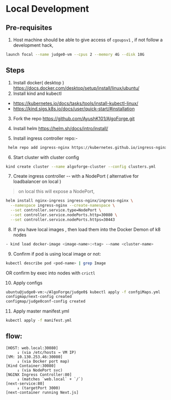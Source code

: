 # Local Development

## Pre-requisites
1. Host machine should be able to give access of `cgoupsv1` , if not follow a 
development hack, 
```bash
launch focal --name judge0-vm --cpus 2 --memory 4G --disk 10G
```

## Steps

1. Install docker( desktop ) https://docs.docker.com/desktop/setup/install/linux/ubuntu/
2. Install kind and kubectl 
  - https://kubernetes.io/docs/tasks/tools/install-kubectl-linux/  
  - https://kind.sigs.k8s.io/docs/user/quick-start/#installation

3. Fork the repo https://github.com/AyushK101/AlgoForge.git

4. Install helm  https://helm.sh/docs/intro/install/
5. Install ingress controller repo:-
```bash
 helm repo add ingress-nginx https://kubernetes.github.io/ingress-nginx 
```


6. Start cluster with cluster config
```bash
kind create cluster --name algoforge-cluster --config clusters.yml
```


7. Create ingress controller -- with a NodePort ( alternative for loadbalancer on local )
> on local this will expose a NodePort, 
```bash
helm install nginx-ingress ingress-nginx/ingress-nginx \
  --namespace ingress-nginx --create-namespace \
  --set controller.service.type=NodePort \
  --set controller.service.nodePorts.http=30080 \
  --set controller.service.nodePorts.https=30443
```

8. If you have local images , then load them into the Docker Demon of k8 nodes
```bash
- kind load docker-image <image-name>:<tag> --name <cluster-name>
```

9. Confirm if pod is using local image or not:
```bash
kubectl describe pod <pod-name> | grep Image
```
OR   confirm by exec into nodes with `crictl` 

10. Apply configs 
```bash
ubuntu@judge0-vm:~/AlgoForge/judge0$ kubectl apply -f confgiMaps.yml 
configmap/next-config created
configmap/judge0conf-config created

```

11. Apply master manifest.yml
```bash
kubectl apply -f manifest.yml
```
## flow: 
```
[HOST: web.local:30080]
     ↓ (via /etc/hosts → VM IP)
[VM: 10.130.253.46:30080]
     ↓ (via Docker port map)
[Kind Container:30080]
     ↓ (via NodePort svc)
[NGINX Ingress Controller:80]
     ↓ (matches `web.local` + `/`)
[next-service:80]
     ↓ (targetPort 3000)
[next-container running Next.js]
```

